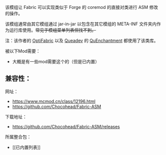 该模组让 Fabric 可以实现类似于 Forge 的 coremod 的直接对类进行 ASM 修改的操作。

该模组通常由其它模组通过 jar-in-jar 以包含在其它模组的 META-INF 文件夹内作为运行库使用。~~常见于模组菜单列表但找不到。~~

注：该作者的 [OptiFabric](https://www.mcmod.cn/class/1703.html) 以及 [Queadev](https://www.mcmod.cn/author/27648.html) 的 [QuEnchantment](https://www.mcmod.cn/class/7493.html) 都使用了该类库。

被以下Mod需要：
- 大概是有一些mod需要这个的（但是已内置）

兼容性：
- 

网址：
- https://www.mcmod.cn/class/12196.html
- https://github.com/Chocohead/Fabric-ASM

下载地址：
- https://github.com/Chocohead/Fabric-ASM/releases

所属整合包：
- [[已内置列表]]
